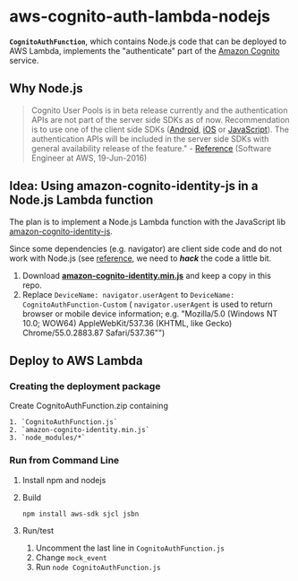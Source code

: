 # aws-cognito-auth-lambda-nodejs

**`CognitoAuthFunction`**, which contains Node.js code that can be deployed to
AWS Lambda, implements the "authenticate" part of the 
[Amazon Cognito](https://aws.amazon.com/cognito/) service.

## Why Node.js

> Cognito User Pools is in beta release currently and the authentication APIs are
not part of the server side SDKs as of now. Recommendation is to use one of the
client side SDKs ([Android](https://github.com/aws/aws-sdk-android),
[iOS](https://github.com/aws/aws-sdk-ios) or
[JavaScript](https://github.com/aws/amazon-cognito-identity-js)).
The authentication APIs will be included in the server side SDKs with general
availability release of the feature." - 
[Reference](http://stackoverflow.com/questions/37898341/boto3-how-i-can-cognito-auth)
(Software Engineer at AWS, 19-Jun-2016)

## Idea: Using amazon-cognito-identity-js in a Node.js Lambda function

The plan is to implement a Node.js Lambda function with the JavaScript lib 
[amazon-cognito-identity-js](https://github.com/aws/amazon-cognito-identity-js).

Since some dependencies (e.g. navigator) are client side code and do not work
with Node.js (see 
[reference](http://stackoverflow.com/questions/16500499/nodejs-referenceerror-navigator-is-not-defined),
we need to ***hack*** the code a little bit.

1. Download **[amazon-cognito-identity.min.js](https://github.com/aws/amazon-cognito-identity-js/tree/master/dist)**
 and keep a copy in this repo.
2. Replace `DeviceName: navigator.userAgent` to `DeviceName: CognitoAuthFunction-Custom` (
`navigator.userAgent` is used to return browser or mobile device information; e.g.
 "Mozilla/5.0 (Windows NT 10.0; WOW64) AppleWebKit/537.36 (KHTML, like Gecko) Chrome/55.0.2883.87 Safari/537.36"")

## Deploy to AWS Lambda

### Creating the deployment package

Create CognitoAuthFunction.zip containing

    1. `CognitoAuthFunction.js`
    2. `amazon-cognito-identity.min.js`
    3. `node_modules/*`


### Run from Command Line

1. Install npm and nodejs

2. Build

    ~~~~
    npm install aws-sdk sjcl jsbn
    ~~~~

3. Run/test

    1. Uncomment the last line in `CognitoAuthFunction.js`
    2. Change `mock_event`
    3. Run `node CognitoAuthFunction.js`